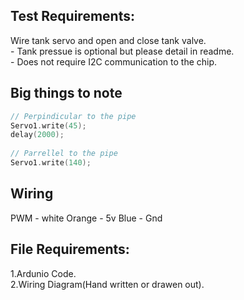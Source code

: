 ## Test Requirements:
Wire tank servo and open and close tank valve.   
    - Tank pressue is optional but please detail in readme.  
    - Does not require I2C communication to the chip.  

## Big things to note
```C++
// Perpindicular to the pipe 
Servo1.write(45); 
delay(2000); 
   
// Parrellel to the pipe
Servo1.write(140); 
```

## Wiring
PWM - white
Orange - 5v
Blue - Gnd

## File Requirements:
1.Ardunio Code.  
2.Wiring Diagram(Hand written or drawen out).
